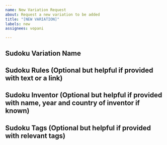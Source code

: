 ```yaml
---
name: New Variation Request
about: Request a new variation to be added
title: "[NEW VARIATION]"
labels: new
assignees: vopani

---
```


## Sudoku Variation Name


## Sudoku Rules (Optional but helpful if provided with text or a link)


## Sudoku Inventor (Optional but helpful if provided with name, year and country of inventor if known)


## Sudoku Tags (Optional but helpful if provided with relevant tags)
